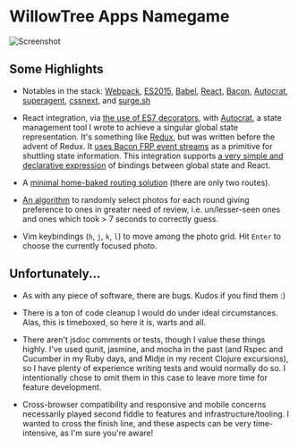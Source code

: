 # WillowTree Apps Namegame

![Screenshot](http://i.imgur.com/ldglX33.png)


Some Highlights
---------------

* Notables in the stack: [Webpack](webpack.github.io), [ES2015](https://babeljs.io/docs/learn-es2015/), [Babel](https://babeljs.io/), [React](http://facebook.github.io/react/), [Bacon](http://baconjs.github.io/), [Autocrat](https://github.com/AutocratJS/autocrat), [superagent](https://visionmedia.github.io/superagent/), [cssnext](http://cssnext.io/), and [surge.sh](http://surge.sh)

* React integration, via [the use of ES7 decorators](https://github.com/johnloy/wat-namegame/blob/master/src/components/decorators/bind-to-state.js), with [Autocrat](https://github.com/AutocratJS/autocrat), a state management tool I wrote to achieve a singular global state representation. It's something like [Redux](http://rackt.github.io/redux/), but was written before the advent of Redux. It [uses Bacon FRP event streams](https://github.com/johnloy/wat-namegame/blob/master/src/state/advisors/page.js#L22-L31) as a primitive for shuttling state information. This integration supports [a very simple and declarative expression](https://github.com/johnloy/wat-namegame/blob/master/src/state/component-bindings.js) of bindings between global state and React.

* A [minimal home-baked routing solution](https://github.com/johnloy/wat-namegame/blob/master/src/components/app.js#L16-L30) (there are only two routes).

* [An algorithm](https://github.com/johnloy/wat-namegame/blob/master/lib/select-people.js) to randomly select photos for each round giving preference to ones in greater need of review, i.e. un/lesser-seen ones and ones which took > 7 seconds to correctly guess.

* Vim keybindings (`h`, `j`, `k`, `l`) to move among the photo grid. Hit `Enter` to choose the currently focused photo.

Unfortunately...
----------------

* As with any piece of software, there are bugs. Kudos if you find them :)

* There is a ton of code cleanup I would do under ideal circumstances. Alas, this is timeboxed, so here it is, warts and all.

* There aren't jsdoc comments or tests, though I value these things highly. I've used qunit, jasmine, and mocha in the past (and Rspec and Cucumber in my Ruby days, and Midje in my recent Clojure excursions), so I have plenty of experience writing tests and would normally do so. I intentionally chose to omit them in this case to leave more time for feature development.

* Cross-browser compatibility and responsive and mobile concerns necessarily played second fiddle to features and infrastructure/tooling. I wanted to cross the finish line, and these aspects can be very time-intensive, as I'm sure you're aware!
